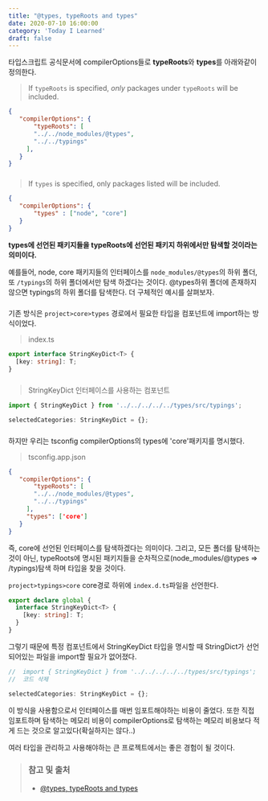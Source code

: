 ```yaml
---
title: "@types, typeRoots and types"
date: 2020-07-10 16:00:00
category: 'Today I Learned'
draft: false
---
```


타입스크립트 공식문서에 compilerOptions들로 **typeRoots**와 **types**를 아래와같이 정의한다.

> If `typeRoots` is specified, *only* packages under `typeRoots` will be included.

```json
{
   "compilerOptions": {
	   "typeRoots": [
       "../../node_modules/@types",
       "../../typings"
     ],
   }
}
```

### 

### 

>  If `types` is specified, only packages listed will be included.

```json
{
   "compilerOptions": {
       "types" : ["node", "core"]
   }
}
```

**types에 선언된 패키지들을 typeRoots에 선언된 패키지 하위에서만 탐색할 것이라는 의미이다.** 

예를들어, node, core 패키지들의 인터페이스를 `node_modules/@types`의 하위 폴더, 또 `/typings`의 하위 폴더에서만 탐색 하겠다는 것이다. @types하위 폴더에 존재하지 않으면 typings의 하위 폴더를 탐색한다. 더 구체적인 예시를 살펴보자.

### 

### 

기존 방식은 `project>core>types` 경로에서 필요한 타입을 컴포넌트에 import하는 방식이었다.

> index.ts

```ts
export interface StringKeyDict<T> {
  [key: string]: T;
}
```

### 

> StringKeyDict 인터페이스를 사용하는 컴포넌트

```ts
import { StringKeyDict } from '../../../../../types/src/typings';

selectedCategories: StringKeyDict = {};
```

### 

하지만 우리는 tsconfig compilerOptions의 types에 'core'패키지를 명시했다. 

> tsconfig.app.json

```json
{
   "compilerOptions": {
	   "typeRoots": [
       "../../node_modules/@types",
       "../../typings"
     ],
     "types": ['core']
   }
}
```



즉, core에 선언된 인터페이스를 탐색하겠다는 의미이다. 그리고, 모든 폴더를 탐색하는 것이 아닌, typeRoots에 명시된 패키지들을 순차적으로(node_modules/@types => /typings)탐색 하며 타입을 찾을 것이다.

 `project>typings>core` core경로 하위에 `index.d.ts`파일을 선언한다. 

```ts
export declare global {
  interface StringKeyDict<T> {
    [key: string]: T;
  }
}
```



그렇기 때문에 특정  컴포넌트에서 StringKeyDict 타입을 명시할 때 StringDict가 선언되어있는 파일을 import할 필요가 없어졌다. 

```ts
//  import { StringKeyDict } from '../../../../../types/src/typings';
//  코드 삭제

selectedCategories: StringKeyDict = {};
```

이 방식을 사용함으로서 인터페이스를 매번 임포트해야하는 비용이 줄었다. 또한 직접 임포트하며 탐색하는 메모리 비용이 compilerOptions로 탐색하는 메모리 비용보다 적게 드는 것으로 알고있다(확실하지는 않다..) 

여러 타입을 관리하고 사용해야하는 큰 프로젝트에서는 좋은 경험이 될 것이다.



> ### 참고 및 출처
>
> - [@types, typeRoots and types ](https://www.typescriptlang.org/docs/handbook/tsconfig-json.html#types-typeroots-and-types)